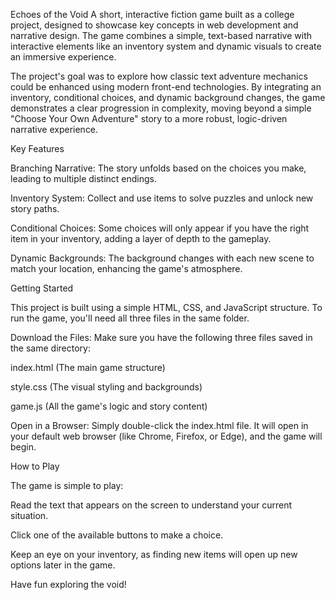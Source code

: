 Echoes of the Void
A short, interactive fiction game built as a college project, designed to showcase key concepts in web development and narrative design. The game combines a simple, text-based narrative with interactive elements like an inventory system and dynamic visuals to create an immersive experience.

The project's goal was to explore how classic text adventure mechanics could be enhanced using modern front-end technologies. By integrating an inventory, conditional choices, and dynamic background changes, the game demonstrates a clear progression in complexity, moving beyond a simple "Choose Your Own Adventure" story to a more robust, logic-driven narrative experience.

Key Features

Branching Narrative: The story unfolds based on the choices you make, leading to multiple distinct endings.

Inventory System: Collect and use items to solve puzzles and unlock new story paths.

Conditional Choices: Some choices will only appear if you have the right item in your inventory, adding a layer of depth to the gameplay.

Dynamic Backgrounds: The background changes with each new scene to match your location, enhancing the game's atmosphere.

Getting Started

This project is built using a simple HTML, CSS, and JavaScript structure. To run the game, you'll need all three files in the same folder.

Download the Files: Make sure you have the following three files saved in the same directory:

index.html (The main game structure)

style.css (The visual styling and backgrounds)

game.js (All the game's logic and story content)

Open in a Browser: Simply double-click the index.html file. It will open in your default web browser (like Chrome, Firefox, or Edge), and the game will begin.

How to Play

The game is simple to play:

Read the text that appears on the screen to understand your current situation.

Click one of the available buttons to make a choice.

Keep an eye on your inventory, as finding new items will open up new options later in the game.

Have fun exploring the void!
